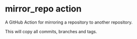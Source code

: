 # mirror_repo action

A GitHub Action for mirroring a repository to another repository.

This will copy all commits, branches and tags.